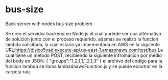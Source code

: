 # bus-size
Back server with nodes bus size problem


Se creo el servidor backend en Node js el cual pudede ser una alternativa de solucion junto con el proceso requerido, ademas se realizo la funcion lambda solicitada, la cual estaria ya impementada en AWS en la siguiente URL:https://djsico5vad.execute-api.us-east-1.amazonaws.com/test/bus
La cual tiene un metodo POST, recibiendo la siguiente infromacion por medio del body en JSON:
{
    "groups":"1,2,1,1,1,2,1,3"
}
el archivo del codigo para la funcion lambda se llama  lambadaawsFunction.js y se puede ecnotrar en la carpeta raiz 
